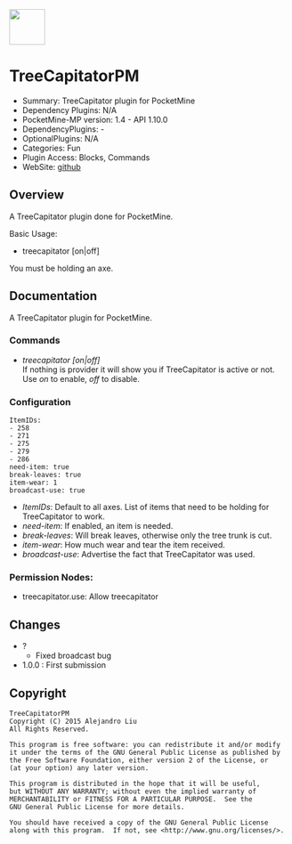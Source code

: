 <img src="https://raw.githubusercontent.com/alejandroliu/bad-plugins/master/Media/treecapitator.png" style="width:64px;height:64px" width="64" height="64"/>

TreeCapitatorPM
===============

* Summary: TreeCapitator plugin for PocketMine
* Dependency Plugins: N/A
* PocketMine-MP version: 1.4 - API 1.10.0
* DependencyPlugins: -
* OptionalPlugins: N/A
* Categories: Fun
* Plugin Access: Blocks, Commands
* WebSite: [github](https://github.com/alejandroliu/bad-plugins/tree/master/TeeCapitatorPM)

Overview
--------

A TreeCapitator plugin done for PocketMine.

Basic Usage:

* treecapitator [on|off]

You must be holding an axe.


Documentation
-------------

A TreeCapitator plugin for PocketMine.

### Commands

* *treecapitator* _[on|off]_  
  If nothing is provider it will show you if TreeCapitator is active
  or not.  Use *on* to enable, *off* to disable.

### Configuration

	ItemIDs:
	- 258
	- 271
	- 275
	- 279
	- 286
	need-item: true
	break-leaves: true
	item-wear: 1
	broadcast-use: true

* *ItemIDs*: Default to all axes.  List of items that need to be holding
  for TreeCapitator to work.
* *need-item*: If enabled, an item is needed.
* *break-leaves*: Will break leaves, otherwise only the tree trunk is
   cut.
* *item-wear*: How much wear and tear the item received.
* *broadcast-use*: Advertise the fact that TreeCapitator was used.


### Permission Nodes:

* treecapitator.use: Allow treecapitator

Changes
-------

* ?
  - Fixed broadcast bug
* 1.0.0 : First submission

Copyright
---------

    TreeCapitatorPM
    Copyright (C) 2015 Alejandro Liu
    All Rights Reserved.

    This program is free software: you can redistribute it and/or modify
    it under the terms of the GNU General Public License as published by
    the Free Software Foundation, either version 2 of the License, or
    (at your option) any later version.

    This program is distributed in the hope that it will be useful,
    but WITHOUT ANY WARRANTY; without even the implied warranty of
    MERCHANTABILITY or FITNESS FOR A PARTICULAR PURPOSE.  See the
    GNU General Public License for more details.

    You should have received a copy of the GNU General Public License
    along with this program.  If not, see <http://www.gnu.org/licenses/>.
